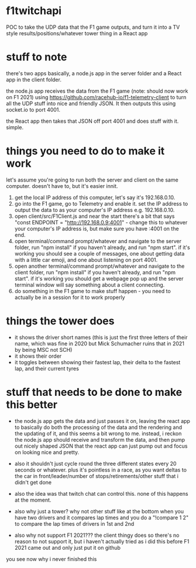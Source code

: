 # f1twitchapi

POC to take the UDP data that the F1 game outputs, and turn it into a TV style results/positions/whatever tower thing in a React app

# stuff to note

there's two apps basically, a node.js app in the server folder and a React app in the client folder. 

the node.js app receives the data from the F1 game (note: should now work on F1 2021) using https://github.com/racehub-io/f1-telemetry-client to turn all the UDP stuff into nice and friendly JSON. It then outputs this using socket.io to port 4001.

the React app then takes that JSON off port 4001 and does stuff with it. simple.

# things you need to do to make it work

let's assume you're going to run both the server and client on the same computer. doesn't have to, but it's easier innit.

1) get the local IP address of this computer, let's say it's 192.168.0.10.
2) go into the F1 game, go to Telemetry and enable it. set the IP address to output the data to as your computer's IP address e.g. 192.168.0.10.
3) open client/src/F1Client.js and near the start there's a bit that says "const ENDPOINT = "http://192.168.0.9:4001" - change this to whatever your computer's IP address is, but make sure you have :4001 on the end.
4) open terminal/command prompt/whatever and navigate to the server folder, run "npm install" if you haven't already, and run "npm start". if it's working you should see a couple of messages, one about getting data with a little car emoji, and one about listening on port 4001.
5) open another terminal/command prompt/whatever and navigate to the client folder, run "npm install" if you haven't already, and run "npm start". if it's working you should get a webpage pop up and the server terminal window will say something about a client connecting.
6) do something in the F1 game to make stuff happen - you need to actually be in a session for it to work properly

# things the tower does

* it shows the driver short names (this is just the first three letters of their name, which was fine in 2020 but Mick Schumacher ruins that in 2021 by being MSC not SCH)
* it shows their order
* it toggles between showing their fastest lap, their delta to the fastest lap, and their current tyres

# stuff that needs to be done to make this better

* the node.js app gets the data and just passes it on, leaving the react app to basically do both the processing of the data and the rendering and the updating of it, and this seems a bit wrong to me. instead, i reckon the node.js app should receive and transform the data, and then pump out nicely shaped JSON that the react app can just pump out and focus on looking nice and pretty.

* also it shouldn't just cycle round the three different states every 20 seconds or whatever. plus it's pointless in a race, as you want deltas to the car in front/leader/number of stops/retirements/other stuff that i didn't get done

* also the idea was that twitch chat can control this. none of this happens at the moment.

* also why just a tower? why not other stuff like at the bottom when you have two drivers and it compares lap times and you do a "!compare 1 2" to compare the lap times of drivers in 1st and 2nd

* also why not support F1 2021??? the client thingy does so there's no reason to not support it, but i haven't actually tried as i did this before F1 2021 came out and only just put it on github

you see now why i never finished this
